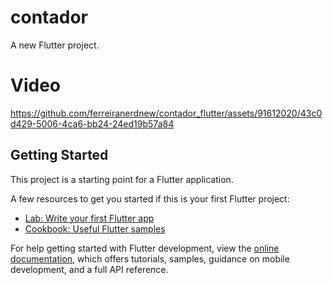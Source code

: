 # contador

A new Flutter project.

# Video 

https://github.com/ferreiranerdnew/contador_flutter/assets/91612020/43c0d429-5006-4ca6-bb24-24ed19b57a84

## Getting Started

This project is a starting point for a Flutter application.

A few resources to get you started if this is your first Flutter project:

- [Lab: Write your first Flutter app](https://docs.flutter.dev/get-started/codelab)
- [Cookbook: Useful Flutter samples](https://docs.flutter.dev/cookbook)

For help getting started with Flutter development, view the
[online documentation](https://docs.flutter.dev/), which offers tutorials,
samples, guidance on mobile development, and a full API reference.
